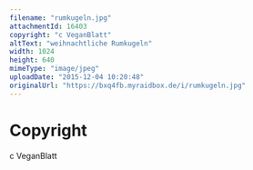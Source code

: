 ```yaml
---
filename: "rumkugeln.jpg"
attachmentId: 16403
copyright: "c VeganBlatt"
altText: "weihnachtliche Rumkugeln"
width: 1024
height: 640
mimeType: "image/jpeg"
uploadDate: "2015-12-04 10:20:48"
originalUrl: "https://bxq4fb.myraidbox.de/i/rumkugeln.jpg"
---
```


# Copyright

c VeganBlatt

